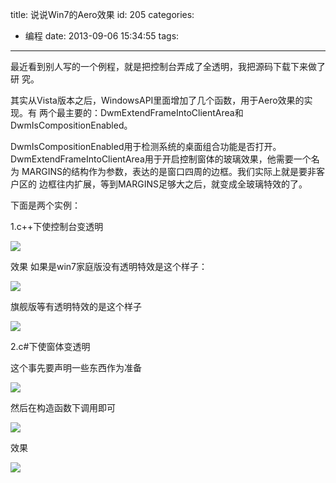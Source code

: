 title: 说说Win7的Aero效果
id: 205
categories:
  - 编程
date: 2013-09-06 15:34:55
tags:
---

最近看到别人写的一个例程，就是把控制台弄成了全透明，我把源码下载下来做了研
究。

其实从Vista版本之后，WindowsAPI里面增加了几个函数，用于Aero效果的实现。有
两个最主要的：DwmExtendFrameIntoClientArea和DwmIsCompositionEnabled。

DwmIsCompositionEnabled用于检测系统的桌面组合功能是否打开。
DwmExtendFrameIntoClientArea用于开启控制窗体的玻璃效果，他需要一个名为
MARGINS的结构作为参数，表达的是窗口四周的边框。我们实际上就是要非客户区的
边框往内扩展，等到MARGINS足够大之后，就变成全玻璃特效的了。

下面是两个实例：
<!--more-->
1.c++下使控制台变透明

![](http://ww1.sinaimg.cn/large/841aea59jw1e8xsj702gvj20ch0aowf6.jpg)

效果 如果是win7家庭版没有透明特效是这个样子：

![](http://ww4.sinaimg.cn/large/841aea59jw1e8xsjq84q6j20it0caq39.jpg)

旗舰版等有透明特效的是这个样子

![](http://ww2.sinaimg.cn/large/841aea59jw1e8xsk5frw9j20q00ian0g.jpg)

2.c#下使窗体变透明

这个事先要声明一些东西作为准备

![](http://ww2.sinaimg.cn/large/841aea59jw1e8xskercl1j20jv0bumy2.jpg)

然后在构造函数下调用即可

![](http://ww4.sinaimg.cn/large/841aea59jw1e8xskn5o3xj20f006adg7.jpg)

效果

![](http://ww3.sinaimg.cn/large/841aea59jw1e8xskwcu8ij209f072jrk.jpg)